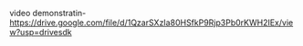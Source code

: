 video demonstratin-https://drive.google.com/file/d/1QzarSXzIa80HSfkP9Rjp3Pb0rKWH2IEx/view?usp=drivesdk
